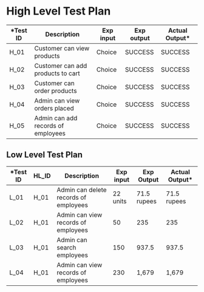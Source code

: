 #  High Level Test Plan

|*Test ID|Description|Exp input|Exp output|Actual Output*|
|----|----|----|---|---|
|H_01| Customer can view products|	Choice|SUCCESS|	SUCCESS
|H_02| Customer can add products to cart|	Choice|	SUCCESS|	SUCCESS
|H_03|  Customer can order products |	Choice|	SUCCESS|	SUCCESS
|H_04|	Admin can view orders placed|	Choice|	SUCCESS|	SUCCESS
|H_05|	Admin can add records of employees|	Choice|SUCCESS|	SUCCESS
## Low Level Test Plan

|*Test ID|HL_ID|Description|Exp input|Exp Output|Actual Output*|
|---|---|---|---|---|---|
|L_01|	H_01|	Admin can delete records of employees|	22 units|	71.5 rupees|	71.5 rupees
|L_02|	H_01|	Admin can view records of employees|	50|	235|	235
|L_03|	H_01|	Admin can search employees|	150|	937.5|	937.5
|L_04|	H_01|	Admin can view records of employees|	230|	1,679	|1,679
